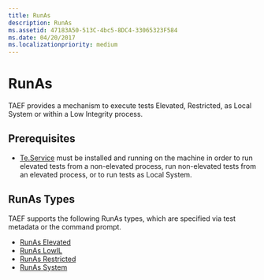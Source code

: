 ```yaml
---
title: RunAs
description: RunAs
ms.assetid: 47183A50-513C-4bc5-8DC4-33065323F584
ms.date: 04/20/2017
ms.localizationpriority: medium
---
```


# RunAs


TAEF provides a mechanism to execute tests Elevated, Restricted, as Local System or within a Low Integrity process.

## <span id="Prerequisites"></span><span id="prerequisites"></span><span id="PREREQUISITES"></span>Prerequisites


-   [Te.Service](te-service.md) must be installed and running on the machine in order to run elevated tests from a non-elevated process, run non-elevated tests from an elevated process, or to run tests as Local System.

## <span id="RunAs_Types"></span><span id="runas_types"></span><span id="RUNAS_TYPES"></span>RunAs Types


TAEF supports the following RunAs types, which are specified via test metadata or the command prompt.

-   [RunAs Elevated](runas-elevated.md)
-   [RunAs LowIL](runas-lowil.md)
-   [RunAs Restricted](runas-restricted.md)
-   [RunAs System](runas-system.md)

 

 





